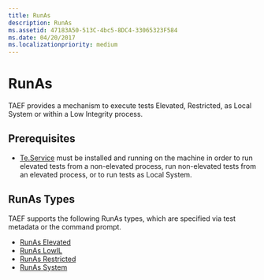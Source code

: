 ```yaml
---
title: RunAs
description: RunAs
ms.assetid: 47183A50-513C-4bc5-8DC4-33065323F584
ms.date: 04/20/2017
ms.localizationpriority: medium
---
```


# RunAs


TAEF provides a mechanism to execute tests Elevated, Restricted, as Local System or within a Low Integrity process.

## <span id="Prerequisites"></span><span id="prerequisites"></span><span id="PREREQUISITES"></span>Prerequisites


-   [Te.Service](te-service.md) must be installed and running on the machine in order to run elevated tests from a non-elevated process, run non-elevated tests from an elevated process, or to run tests as Local System.

## <span id="RunAs_Types"></span><span id="runas_types"></span><span id="RUNAS_TYPES"></span>RunAs Types


TAEF supports the following RunAs types, which are specified via test metadata or the command prompt.

-   [RunAs Elevated](runas-elevated.md)
-   [RunAs LowIL](runas-lowil.md)
-   [RunAs Restricted](runas-restricted.md)
-   [RunAs System](runas-system.md)

 

 





